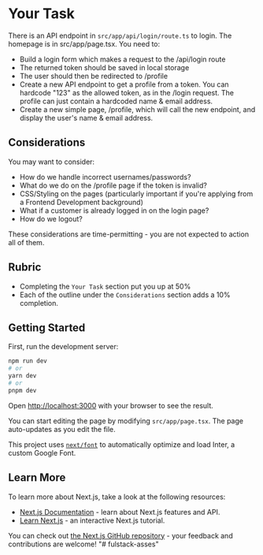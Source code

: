 # Your Task

There is an API endpoint in `src/app/api/login/route.ts` to login. The homepage is in src/app/page.tsx. You need to:

- Build a login form which makes a request to the /api/login route
- The returned token should be saved in local storage
- The user should then be redirected to /profile
- Create a new API endpoint to get a profile from a token. You can hardcode "123" as the allowed token, as in the /login request. The profile can just contain a hardcoded name & email address.
- Create a new simple page, /profile, which will call the new endpoint, and display the user's name & email address.

## Considerations

You may want to consider:

- How do we handle incorrect usernames/passwords?
- What do we do on the /profile page if the token is invalid?
- CSS/Styling on the pages (particularly important if you're applying from a Frontend Development background)
- What if a customer is already logged in on the login page?
- How do we logout?

These considerations are time-permitting - you are not expected to action all of them.

## Rubric

- Completing the `Your Task` section put you up at 50%
- Each of the outline under the `Considerations` section adds a 10% completion.

## Getting Started

First, run the development server:

```bash
npm run dev
# or
yarn dev
# or
pnpm dev
```

Open [http://localhost:3000](http://localhost:3000) with your browser to see the result.

You can start editing the page by modifying `src/app/page.tsx`. The page auto-updates as you edit the file.

This project uses [`next/font`](https://nextjs.org/docs/basic-features/font-optimization) to automatically optimize and load Inter, a custom Google Font.

## Learn More

To learn more about Next.js, take a look at the following resources:

- [Next.js Documentation](https://nextjs.org/docs) - learn about Next.js features and API.
- [Learn Next.js](https://nextjs.org/learn) - an interactive Next.js tutorial.

You can check out [the Next.js GitHub repository](https://github.com/vercel/next.js/) - your feedback and contributions are welcome!
"# fulstack-asses" 

